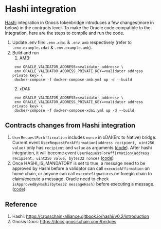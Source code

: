 # Hashi integration

[Hashi](https://github.com/gnosis/hashi) integration in Gnosis tokenbridge introduces a few changes(more in below) in the contracts level. To make the Oracle code compatible to the integration, here are the steps to compile and run the code.

1. Update .env file: `.env.xdai` & `.env.amb` respectively (refer to `.env.example.xdai` & `.env.example.amb`).
2. Build and run
   1. AMB:
   ```
    env ORACLE_VALIDATOR_ADDRESS=<validator address> \
    env ORACLE_VALIDATOR_ADDRESS_PRIVATE_KEY=<validator address private key> \
    docker-compose -f docker-compose-amb.yml up -d --build
   ```
   2. xDAI:
   ```
    env ORACLE_VALIDATOR_ADDRESS=<validator address> \
    env ORACLE_VALIDATOR_ADDRESS_PRIVATE_KEY=<validator address private key> \
    docker-compose -f docker-compose-xdai.yml up -d --build
   ```

## Contracts changes from Hashi integration

1. `UserRequestForAffirmation` includes `nonce` in xDAI(Erc to Native) bridge:
   Current event `UserRequestForAffirmation(address recipient, uint256 value)` only has `recipient` and `value` as arguments ([code](<(https://github.com/gnosischain/tokenbridge-contracts/blob/master/contracts/upgradeable_contracts/BasicForeignBridge.sol#L15)>)). After hashi integration, it will become event `UserRequestForAffirmation(address recipient, uint256 value, bytes32 nonce)` ([code](https://github.com/crosschain-alliance/tokenbridge-contracts/blob/feat/hashi-integration-xdai-bridge/contracts/upgradeable_contracts/BasicForeignBridge.sol#L15))
2. Once HASHI_IS_MANDATORY is set to true, a message need to be approved by Hashi before a validator can call `executeAffirmation` on home chain, or anyone can call `executeSignatures` on foregin chain to claim/execute a message. Oracle need to check `isApprovedByHashi(bytes32 messageHash)` before executing a message. ([code](https://github.com/crosschain-alliance/tokenbridge-contracts/blob/feat/hashi-integration-amb/contracts/upgradeable_contracts/BasicBridge.sol#L32-L34))

## Reference

1. Hashi: https://crosschain-alliance.gitbook.io/hashi/v0.2/introduction
2. Gnosis Docs: https://docs.gnosischain.com/bridges

